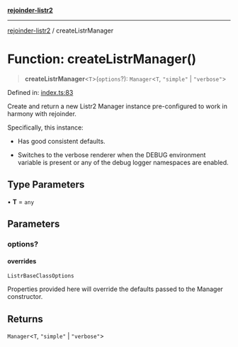 [**rejoinder-listr2**](../README.md)

***

[rejoinder-listr2](../README.md) / createListrManager

# Function: createListrManager()

> **createListrManager**\<`T`\>(`options`?): `Manager`\<`T`, `"simple"` \| `"verbose"`\>

Defined in: [index.ts:83](https://github.com/Xunnamius/rejoinder/blob/78424fa8f7badb679969f17dc434d2444f557d0d/packages/listr2/src/index.ts#L83)

Create and return a new Listr2 Manager instance pre-configured to
work in harmony with rejoinder.

Specifically, this instance:

  - Has good consistent defaults.

  - Switches to the verbose renderer when the DEBUG environment variable is
    present or any of the debug logger namespaces are enabled.

## Type Parameters

• **T** = `any`

## Parameters

### options?

#### overrides

`ListrBaseClassOptions`

Properties provided here will override the defaults passed to the
Manager constructor.

## Returns

`Manager`\<`T`, `"simple"` \| `"verbose"`\>
